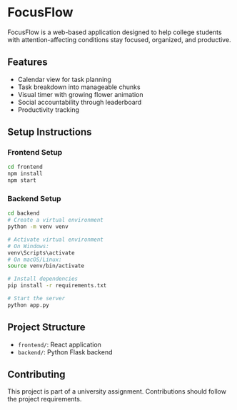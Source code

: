 # FocusFlow

FocusFlow is a web-based application designed to help college students with attention-affecting conditions stay focused, organized, and productive.

## Features

- Calendar view for task planning
- Task breakdown into manageable chunks
- Visual timer with growing flower animation
- Social accountability through leaderboard
- Productivity tracking

## Setup Instructions

### Frontend Setup

```bash
cd frontend
npm install
npm start
```

### Backend Setup

```bash
cd backend
# Create a virtual environment
python -m venv venv

# Activate virtual environment
# On Windows:
venv\Scripts\activate
# On macOS/Linux:
source venv/bin/activate

# Install dependencies
pip install -r requirements.txt

# Start the server
python app.py
```

## Project Structure

- `frontend/`: React application
- `backend/`: Python Flask backend

## Contributing

This project is part of a university assignment. Contributions should follow the project requirements.


